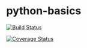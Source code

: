 # python-basics
[![Build Status](https://travis-ci.org/martin98923/python-basics.svg?branch=master)](https://travis-ci.org/martin98923/python-basics)

[![Coverage Status](https://coveralls.io/repos/github/martin98923/python-basics/badge.svg?branch=master)](https://coveralls.io/github/martin98923/python-basics?branch=master)